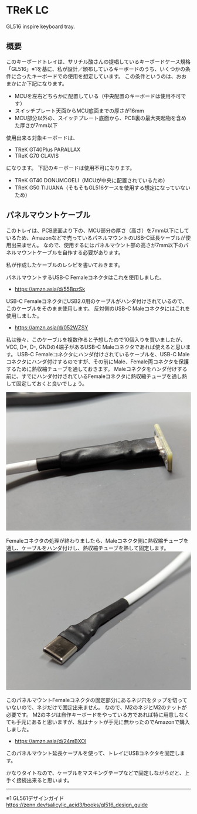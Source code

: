 # TReK LC
GL516 inspire keyboard tray.

## 概要
このキーボードトレイは、サリチル酸さんの提唱しているキーボードケース規格「GL516」※1を基に、私が設計／頒布しているキーボードのうち、いくつかの条件に合ったキーボードでの使用を想定しています。
この条件というのは、おおまかにか下記になります。

- MCUを左右どちらかに配置している（中央配置のキーボードは使用不可です）
- スイッチプレート天面からMCU底面までの厚さが16mm
- MCU部分以外の、スイッチプレート底面から、PCB裏の最大突起物を含めた厚さが7mm以下

使用出来る対象キーボードは、

- TReK GT40Plus PARALLAX
- TReK G70 CLAVIS

になります。
下記のキーボードは使用不可になります。
- TReK GT40 DONUMCOELI（MCUが中央に配置されているため）
- TReK G50 TIJUANA（そもそもGL516ケースを使用する想定になっていないため）

## パネルマウントケーブル
このトレイは、PCB底面より下の、MCU部分の厚さ（高さ）を7mm以下にしているため、Amazonなどで売っているパネルマウントのUSB-C延長ケーブルが使用出来ません。
なので、使用するにはパネルマウント部の高さが7mm以下のパネルマウントケーブルを自作する必要があります。

私が作成したケーブルのレシピを書いておきます。

パネルマウントするUSB-C Femaleコネクタはこれを使用しました。
- https://amzn.asia/d/55BpzSk

USB-C FemaleコネクタにUSB2.0用のケーブルがハンダ付けされているので、このケーブルをそのまま使用します。
反対側のUSB-C Maleコネクタにはこれを使用しました。
- https://amzn.asia/d/052WZSY

私は後々、このケーブルを複数作ると予想したので10個入りを買いましたが、VCC, D+, D-, GNDの4端子があるUSB-C Maleコネクタであれば使えると思います。
USB-C Femaleコネクタにハンダ付けされているケーブルを、USB-C Maleコネクタにハンダ付けするのですが、その前にMale、Female両コネクタを保護するために熱収縮チューブを通しておきます。
Maleコネクタをハンダ付けする前に、すでにハンダ付けされているFemaleコネクタに熱収縮チューブを通し熱して固定しておくと良いでしょう。

![Femaleコネクタ](./PXL_0001.jpg)

Femaleコネクタの処理が終わりましたら、Maleコネクタ側に熱収縮チューブを通し、ケーブルをハンダ付けし、熱収縮チューブを熱して固定します。
![Maleコネクタ](./PXL_0002.jpg)

このパネルマウントFemaleコネクタの固定部分にあるネジ穴をタップを切っていないので、ネジだけで固定出来ません。
なので、M2のネジとM2のナットが必要です。
M2のネジは自作キーボードをやっている方であれば特に用意しなくても手元にあると思いますが、私はナットが手元に無かったのでAmazonで購入しました。
- https://amzn.asia/d/24mBXOl

このパネルマウント延長ケーブルを使って、トレイにUSBコネクタを固定します。

かなりタイトなので、ケーブルをマスキングテープなどで固定しながらだと、上手く接続出来ると思います。

----

※1 GL561デザインガイド https://zenn.dev/salicylic_acid3/books/gl516_design_guide
